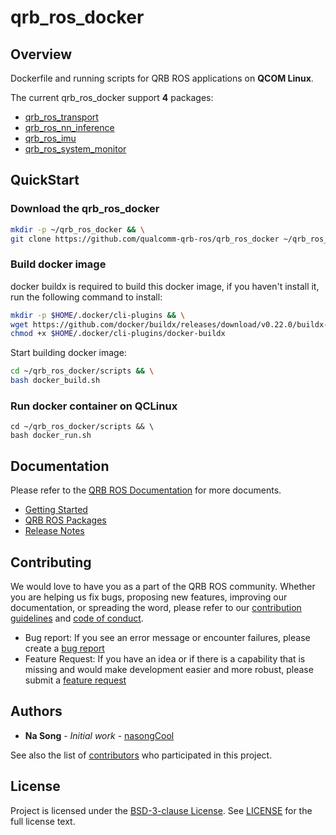 # qrb_ros_docker

## Overview

Dockerfile and running scripts for QRB ROS applications on **QCOM Linux**.

The current qrb_ros_docker support **4** packages:
- [qrb_ros_transport](https://github.com/qualcomm-qrb-ros/qrb_ros_transport)
- [qrb_ros_nn_inference](https://github.com/qualcomm-qrb-ros/qrb_ros_nn_inference)
- [qrb_ros_imu](https://github.com/qualcomm-qrb-ros/qrb_ros_imu)
- [qrb_ros_system_monitor](https://github.com/qualcomm-qrb-ros/qrb_ros_system_monitor)

## QuickStart

### Download the qrb_ros_docker

```bash
mkdir -p ~/qrb_ros_docker && \
git clone https://github.com/qualcomm-qrb-ros/qrb_ros_docker ~/qrb_ros_docker
```

### Build docker image

docker buildx is required to build this docker image, if you haven't install it, run the following command to install:

```bash
mkdir -p $HOME/.docker/cli-plugins && \
wget https://github.com/docker/buildx/releases/download/v0.22.0/buildx-v0.22.0.linux-arm64 -O $HOME/.docker/cli-plugins/docker-buildx && \
chmod +x $HOME/.docker/cli-plugins/docker-buildx
```

Start building docker image:

```bash
cd ~/qrb_ros_docker/scripts && \
bash docker_build.sh
```

### Run docker container on QCLinux

```
cd ~/qrb_ros_docker/scripts && \
bash docker_run.sh
```

## Documentation
Please refer to the [QRB ROS Documentation](https://qualcomm-qrb-ros.github.io/) for more documents.
- [Getting Started](https://qualcomm-qrb-ros.github.io/getting_started/index.html)
- [QRB ROS Packages](https://qualcomm-qrb-ros.github.io/packages/index.html)
- [Release Notes](https://qualcomm-qrb-ros.github.io/release_notes/index.html)

## Contributing

We would love to have you as a part of the QRB ROS community. Whether you are helping us fix bugs, proposing new features, improving our documentation, or spreading the word, please refer to our [contribution guidelines](./CONTRIBUTING.md) and [code of conduct](./CODE_OF_CONDUCT.md).

- Bug report: If you see an error message or encounter failures, please create a [bug report](../../issues)
- Feature Request: If you have an idea or if there is a capability that is missing and would make development easier and more robust, please submit a [feature request](../../issues)

## Authors

* **Na Song** - *Initial work* - [nasongCool](https://github.com/nasongCool)

See also the list of [contributors](https://github.com/your/project/contributors) who participated in this project.
## License

Project is licensed under the [BSD-3-clause License](https://spdx.org/licenses/BSD-3-Clause.html). See [LICENSE](./LICENSE) for the full license text.
